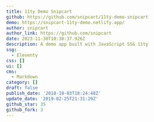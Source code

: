 ```yaml
---
title: 11ty Demo Snipcart
github: https://github.com/snipcart/11ty-demo-snipcart
demo: https://snipcart-11ty-demo.netlify.app/
author: snipcart
author_link: https://github.com/snipcart
date: 2023-11-30T10:38:37.926Z
description: A demo app built with JavaScript SSG 11ty
ssg:
  - Eleventy
css: []
ui: []
cms:
  - Markdown
category: []
draft: false
publish_date: '2018-10-03T18:24:48Z'
update_date: '2019-02-25T21:31:29Z'
github_star: 35
github_fork: 3
---
```

